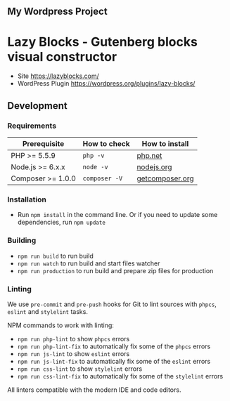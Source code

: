 ## My Wordpress Project
# Lazy Blocks - Gutenberg blocks visual constructor

- Site <https://lazyblocks.com/>
- WordPress Plugin <https://wordpress.org/plugins/lazy-blocks/>

## Development

### Requirements

| Prerequisite              | How to check  | How to install                                  |
| ------------------------- | ------------- | ----------------------------------------------- |
| PHP >= 5.5.9              | `php -v`      | [php.net](https://php.net/manual/en/install.php) |
| Node.js >= 6.x.x          | `node -v`     | [nodejs.org](https://nodejs.org/)                |
| Composer >= 1.0.0         | `composer -V` | [getcomposer.org](https://getcomposer.org)       |

### Installation

- Run `npm install` in the command line. Or if you need to update some dependencies, run `npm update`

### Building

- `npm run build` to run build
- `npm run watch` to run build and start files watcher
- `npm run production` to run build and prepare zip files for production

### Linting

We use `pre-commit` and `pre-push` hooks for Git to lint sources with `phpcs`, `eslint` and `stylelint` tasks.

NPM commands to work with linting:

- `npm run php-lint` to show `phpcs` errors
- `npm run php-lint-fix` to automatically fix some of the `phpcs` errors
- `npm run js-lint` to show `eslint` errors
- `npm run js-lint-fix` to automatically fix some of the `eslint` errors
- `npm run css-lint` to show `stylelint` errors
- `npm run css-lint-fix` to automatically fix some of the `stylelint` errors

All linters compatible with the modern IDE and code editors.
